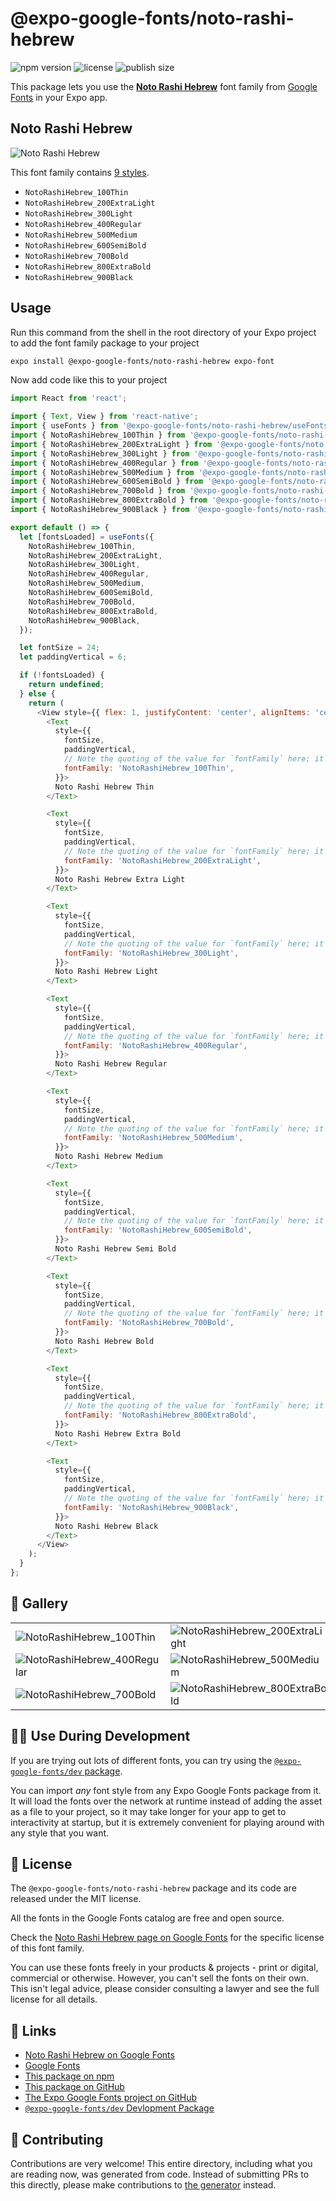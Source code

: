 # @expo-google-fonts/noto-rashi-hebrew

![npm version](https://flat.badgen.net/npm/v/@expo-google-fonts/noto-rashi-hebrew)
![license](https://flat.badgen.net/github/license/expo/google-fonts)
![publish size](https://flat.badgen.net/packagephobia/install/@expo-google-fonts/noto-rashi-hebrew)

This package lets you use the [**Noto Rashi Hebrew**](https://fonts.google.com/specimen/Noto+Rashi+Hebrew) font family from [Google Fonts](https://fonts.google.com/) in your Expo app.

## Noto Rashi Hebrew

![Noto Rashi Hebrew](./font-family.png)

This font family contains [9 styles](#-gallery).

- `NotoRashiHebrew_100Thin`
- `NotoRashiHebrew_200ExtraLight`
- `NotoRashiHebrew_300Light`
- `NotoRashiHebrew_400Regular`
- `NotoRashiHebrew_500Medium`
- `NotoRashiHebrew_600SemiBold`
- `NotoRashiHebrew_700Bold`
- `NotoRashiHebrew_800ExtraBold`
- `NotoRashiHebrew_900Black`

## Usage

Run this command from the shell in the root directory of your Expo project to add the font family package to your project
```sh
expo install @expo-google-fonts/noto-rashi-hebrew expo-font
```

Now add code like this to your project
```js
import React from 'react';

import { Text, View } from 'react-native';
import { useFonts } from '@expo-google-fonts/noto-rashi-hebrew/useFonts';
import { NotoRashiHebrew_100Thin } from '@expo-google-fonts/noto-rashi-hebrew/100Thin';
import { NotoRashiHebrew_200ExtraLight } from '@expo-google-fonts/noto-rashi-hebrew/200ExtraLight';
import { NotoRashiHebrew_300Light } from '@expo-google-fonts/noto-rashi-hebrew/300Light';
import { NotoRashiHebrew_400Regular } from '@expo-google-fonts/noto-rashi-hebrew/400Regular';
import { NotoRashiHebrew_500Medium } from '@expo-google-fonts/noto-rashi-hebrew/500Medium';
import { NotoRashiHebrew_600SemiBold } from '@expo-google-fonts/noto-rashi-hebrew/600SemiBold';
import { NotoRashiHebrew_700Bold } from '@expo-google-fonts/noto-rashi-hebrew/700Bold';
import { NotoRashiHebrew_800ExtraBold } from '@expo-google-fonts/noto-rashi-hebrew/800ExtraBold';
import { NotoRashiHebrew_900Black } from '@expo-google-fonts/noto-rashi-hebrew/900Black';

export default () => {
  let [fontsLoaded] = useFonts({
    NotoRashiHebrew_100Thin,
    NotoRashiHebrew_200ExtraLight,
    NotoRashiHebrew_300Light,
    NotoRashiHebrew_400Regular,
    NotoRashiHebrew_500Medium,
    NotoRashiHebrew_600SemiBold,
    NotoRashiHebrew_700Bold,
    NotoRashiHebrew_800ExtraBold,
    NotoRashiHebrew_900Black,
  });

  let fontSize = 24;
  let paddingVertical = 6;

  if (!fontsLoaded) {
    return undefined;
  } else {
    return (
      <View style={{ flex: 1, justifyContent: 'center', alignItems: 'center' }}>
        <Text
          style={{
            fontSize,
            paddingVertical,
            // Note the quoting of the value for `fontFamily` here; it expects a string!
            fontFamily: 'NotoRashiHebrew_100Thin',
          }}>
          Noto Rashi Hebrew Thin
        </Text>

        <Text
          style={{
            fontSize,
            paddingVertical,
            // Note the quoting of the value for `fontFamily` here; it expects a string!
            fontFamily: 'NotoRashiHebrew_200ExtraLight',
          }}>
          Noto Rashi Hebrew Extra Light
        </Text>

        <Text
          style={{
            fontSize,
            paddingVertical,
            // Note the quoting of the value for `fontFamily` here; it expects a string!
            fontFamily: 'NotoRashiHebrew_300Light',
          }}>
          Noto Rashi Hebrew Light
        </Text>

        <Text
          style={{
            fontSize,
            paddingVertical,
            // Note the quoting of the value for `fontFamily` here; it expects a string!
            fontFamily: 'NotoRashiHebrew_400Regular',
          }}>
          Noto Rashi Hebrew Regular
        </Text>

        <Text
          style={{
            fontSize,
            paddingVertical,
            // Note the quoting of the value for `fontFamily` here; it expects a string!
            fontFamily: 'NotoRashiHebrew_500Medium',
          }}>
          Noto Rashi Hebrew Medium
        </Text>

        <Text
          style={{
            fontSize,
            paddingVertical,
            // Note the quoting of the value for `fontFamily` here; it expects a string!
            fontFamily: 'NotoRashiHebrew_600SemiBold',
          }}>
          Noto Rashi Hebrew Semi Bold
        </Text>

        <Text
          style={{
            fontSize,
            paddingVertical,
            // Note the quoting of the value for `fontFamily` here; it expects a string!
            fontFamily: 'NotoRashiHebrew_700Bold',
          }}>
          Noto Rashi Hebrew Bold
        </Text>

        <Text
          style={{
            fontSize,
            paddingVertical,
            // Note the quoting of the value for `fontFamily` here; it expects a string!
            fontFamily: 'NotoRashiHebrew_800ExtraBold',
          }}>
          Noto Rashi Hebrew Extra Bold
        </Text>

        <Text
          style={{
            fontSize,
            paddingVertical,
            // Note the quoting of the value for `fontFamily` here; it expects a string!
            fontFamily: 'NotoRashiHebrew_900Black',
          }}>
          Noto Rashi Hebrew Black
        </Text>
      </View>
    );
  }
};

```

## 🔡 Gallery


||||
|-|-|-|
|![NotoRashiHebrew_100Thin](.//100Thin/NotoRashiHebrew_100Thin.ttf.png)|![NotoRashiHebrew_200ExtraLight](.//200ExtraLight/NotoRashiHebrew_200ExtraLight.ttf.png)|![NotoRashiHebrew_300Light](.//300Light/NotoRashiHebrew_300Light.ttf.png)||
|![NotoRashiHebrew_400Regular](.//400Regular/NotoRashiHebrew_400Regular.ttf.png)|![NotoRashiHebrew_500Medium](.//500Medium/NotoRashiHebrew_500Medium.ttf.png)|![NotoRashiHebrew_600SemiBold](.//600SemiBold/NotoRashiHebrew_600SemiBold.ttf.png)||
|![NotoRashiHebrew_700Bold](.//700Bold/NotoRashiHebrew_700Bold.ttf.png)|![NotoRashiHebrew_800ExtraBold](.//800ExtraBold/NotoRashiHebrew_800ExtraBold.ttf.png)|![NotoRashiHebrew_900Black](.//900Black/NotoRashiHebrew_900Black.ttf.png)||


## 👩‍💻 Use During Development

If you are trying out lots of different fonts, you can try using the [`@expo-google-fonts/dev` package](https://github.com/freeboub/google-fonts/tree/master/font-packages/dev#readme).

You can import *any* font style from any Expo Google Fonts package from it. It will load the fonts
over the network at runtime instead of adding the asset as a file to your project, so it may take longer
for your app to get to interactivity at startup, but it is extremely convenient
for playing around with any style that you want.

## 📖 License

The `@expo-google-fonts/noto-rashi-hebrew` package and its code are released under the MIT license.

All the fonts in the Google Fonts catalog are free and open source.

Check the [Noto Rashi Hebrew page on Google Fonts](https://fonts.google.com/specimen/Noto+Rashi+Hebrew) for the specific license of this font family.

You can use these fonts freely in your products & projects - print or digital, commercial or otherwise. However, you can't sell the fonts on their own. This isn't legal advice, please consider consulting a lawyer and see the full license for all details.

## 🔗 Links

- [Noto Rashi Hebrew on Google Fonts](https://fonts.google.com/specimen/Noto+Rashi+Hebrew)
- [Google Fonts](https://fonts.google.com/)
- [This package on npm](https://www.npmjs.com/package/@expo-google-fonts/noto-rashi-hebrew)
- [This package on GitHub](https://github.com/freeboub/google-fonts/tree/master/font-packages/noto-rashi-hebrew)
- [The Expo Google Fonts project on GitHub](https://github.com/freeboub/google-fonts)
- [`@expo-google-fonts/dev` Devlopment Package](https://github.com/freeboub/google-fonts/tree/master/font-packages/dev)

## 🤝 Contributing

Contributions are very welcome! This entire directory, including what you are reading now, was generated from code. Instead of submitting PRs to this directly, please make contributions to [the generator](https://github.com/freeboub/google-fonts/tree/master/packages/generator) instead.

